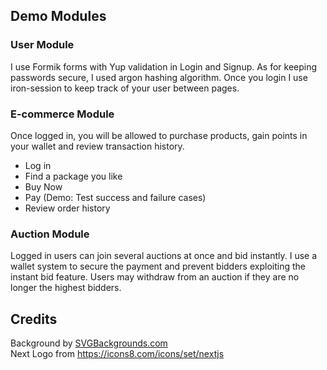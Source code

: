 ## Demo Modules

### User Module

I use Formik forms with Yup validation in Login and Signup.
As for keeping passwords secure, I used argon hashing algorithm.
Once you login I use iron-session to keep track of your user between pages.

### E-commerce Module

Once logged in, you will be allowed to purchase products, gain points in your wallet and review transaction history.
 - Log in
 - Find a package you like
 - Buy Now
 - Pay (Demo: Test success and failure cases)
 - Review order history

### Auction Module

Logged in users can join several auctions at once and bid instantly.
I use a wallet system to secure the payment and prevent bidders exploiting the instant bid feature.
Users may withdraw from an auction if they are no longer the highest bidders.

## Credits

Background by [SVGBackgrounds.com](https://www.svgbackgrounds.com/)  
Next Logo from https://icons8.com/icons/set/nextjs
